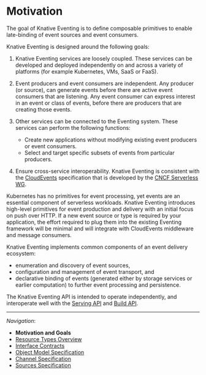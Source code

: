 # Motivation

The goal of Knative Eventing is to define composable primitives to enable
late-binding of event sources and event consumers.

<!-- TODO(n3wscott): [Why late-binding] -->

Knative Eventing is designed around the following goals:

1. Knative Eventing services are loosely coupled. These services can be
   developed and deployed independently on and across a variety of platforms
   (for example Kubernetes, VMs, SaaS or FaaS).

1. Event producers and event consumers are independent. Any producer (or
   source), can generate events before there are active event consumers that are
   listening. Any event consumer can express interest in an event or class of
   events, before there are producers that are creating those events.

1. Other services can be connected to the Eventing system. These services can
   perform the following functions:

   - Create new applications without modifying existing event producers or event
     consumers.
   - Select and target specific subsets of events from particular producers.

1. Ensure cross-service interoperability. Knative Eventing is consistent with
   the [CloudEvents](https://github.com/cloudevents/spec) specification that is
   developed by the
   [CNCF Serverless WG](https://lists.cncf.io/g/cncf-wg-serverless).

Kubernetes has no primitives for event processing, yet events are an essential
component of serverless workloads. Knative Eventing introduces high-level
primitives for event production and delivery with an initial focus on push over
HTTP. If a new event source or type is required by your application, the effort
required to plug them into the existing Eventing framework will be minimal and
will integrate with CloudEvents middleware and message consumers.

Knative Eventing implements common components of an event delivery ecosystem:

- enumeration and discovery of event sources,
- configuration and management of event transport, and
- declarative binding of events (generated either by storage
  services or earlier computation) to further event processing and persistence.

The Knative Eventing API is intended to operate independently, and interoperate
well with the [Serving API](https://github.com/knative/serving) and
[Build API](https://github.com/knative/build).

---

_Navigation_:

- **Motivation and Goals**
- [Resource Types Overview](overview.md)
- [Interface Contracts](interfaces.md)
- [Object Model Specification](spec.md)
- [Channel Specification](channel.md)
- [Sources Specification](sources.md)
